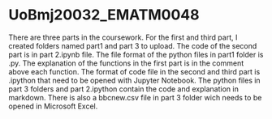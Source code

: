 # UoBmj20032_EMATM0048
There are three parts in the coursework. For the first and third part, I created folders named part1 and part 3 to upload. The code of the second part is in part 2.ipynb file. The file format of the python files in part1 folder is .py. The explanation of the functions in the first part is in the comment above each function. The format of code file in the second and third part is .ipython that need to be opened with Jupyter Notebook. The python files in part 3 folders and part 2.ipython contain the code and explanation in markdown. There is also a bbcnew.csv file in part 3 folder wich needs to be opened in Microsoft Excel.
